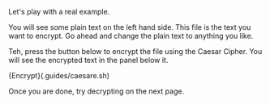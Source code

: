 Let's play with a real example.

You will see some plain text on the left hand side. This file is the text you want to encrypt. Go ahead and change the plain text to anything you like.

Teh, press the button below to encrypt the file using the Caesar Cipher. You will see the encrypted text in the panel below it. 

{Encrypt}(.guides/caesare.sh)

Once you are done, try decrypting on the next page.
